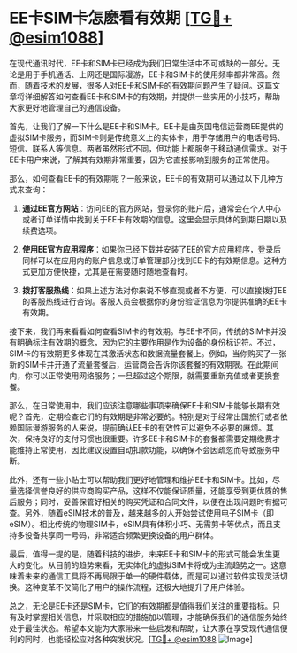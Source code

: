 # EE卡SIM卡怎麽看有效期 [[TG💪+ @esim1088](https://t.me/s/esim1088)]

在现代通讯时代，EE卡和SIM卡已经成为我们日常生活中不可或缺的一部分。无论是用于手机通话、上网还是国际漫游，EE卡和SIM卡的使用频率都非常高。然而，随着技术的发展，很多人对EE卡和SIM卡的有效期问题产生了疑问。这篇文章将详细解答如何查看EE卡和SIM卡的有效期，并提供一些实用的小技巧，帮助大家更好地管理自己的通信设备。

首先，让我们了解一下什么是EE卡和SIM卡。EE卡是由英国电信运营商EE提供的虚拟SIM卡服务，而SIM卡则是传统意义上的实体卡，用于存储用户的电话号码、短信、联系人等信息。两者虽然形式不同，但功能上都服务于移动通信需求。对于EE卡用户来说，了解其有效期非常重要，因为它直接影响到服务的正常使用。

那么，如何查看EE卡的有效期呢？一般来说，EE卡的有效期可以通过以下几种方式来查询：

1. **通过EE官方网站**：访问EE的官方网站，登录你的账户后，通常会在个人中心或者订单详情中找到关于EE卡有效期的信息。这里会显示具体的到期日期以及续费选项。

2. **使用EE官方应用程序**：如果你已经下载并安装了EE的官方应用程序，登录后同样可以在应用内的账户信息或订单管理部分找到EE卡的有效期信息。这种方式更加方便快捷，尤其是在需要随时随地查看时。

3. **拨打客服热线**：如果上述方法对你来说不够直观或者不方便，可以直接拨打EE的客服热线进行咨询。客服人员会根据你的身份验证信息为你提供准确的EE卡有效期。

接下来，我们再来看看如何查看SIM卡的有效期。与EE卡不同，传统的SIM卡并没有明确标注有效期的概念，因为它的主要作用是作为设备的身份标识符。不过，SIM卡的有效期更多体现在其激活状态和数据流量套餐上。例如，当你购买了一张新的SIM卡并开通了流量套餐后，运营商会告诉你该套餐的有效期限。在此期间内，你可以正常使用网络服务；一旦超过这个期限，就需要重新充值或者更换套餐。

那么，在日常使用中，我们应该注意哪些事项来确保EE卡和SIM卡能够长期有效呢？首先，定期检查它们的有效期是非常必要的。特别是对于经常出国旅行或者依赖国际漫游服务的人来说，提前确认EE卡的有效性可以避免不必要的麻烦。其次，保持良好的支付习惯也很重要。许多EE卡和SIM卡的套餐都需要定期缴费才能维持正常使用，因此建议设置自动扣款功能，以确保不会因疏忽而导致服务中断。

此外，还有一些小贴士可以帮助我们更好地管理和维护EE卡和SIM卡。比如，尽量选择信誉良好的供应商购买产品，这样不仅能保证质量，还能享受到更优质的售后服务；同时，妥善保管好相关的购买凭证和合同文件，以便在出现问题时有据可查。另外，随着eSIM技术的普及，越来越多的人开始尝试使用电子SIM卡（即eSIM）。相比传统的物理SIM卡，eSIM具有体积小巧、无需剪卡等优点，而且支持多设备共享同一号码，非常适合频繁更换设备的用户群体。

最后，值得一提的是，随着科技的进步，未来EE卡和SIM卡的形式可能会发生更大的变化。从目前的趋势来看，无实体化的虚拟SIM卡将成为主流趋势之一。这意味着未来的通信工具将不再局限于单一的硬件载体，而是可以通过软件实现灵活切换。这种变革不仅简化了用户的操作流程，还极大地提升了用户体验。

总之，无论是EE卡还是SIM卡，它们的有效期都是值得我们关注的重要指标。只有及时掌握相关信息，并采取相应的措施加以管理，才能确保我们的通信服务始终处于最佳状态。希望本文能为大家带来一些启发和帮助，让大家在享受现代通信便利的同时，也能轻松应对各种突发状况。[[TG💪+ @esim1088](https://t.me/s/esim1088) ![Image](https://i.postimg.cc/4NQfJmqS/Snipaste-2025-05-13-00-14-12.png)]